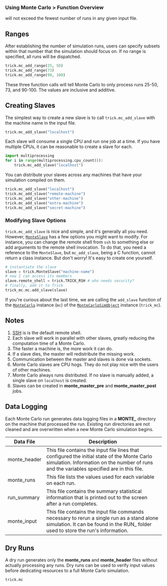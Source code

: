 ### Using Monte Carlo > Function Overview

 will not exceed the fewest number of runs in any given input file.

## Ranges
After establishing the number of simulation runs, users can specify subsets within that number that the simulation should focus on. If no range is specified, all runs will be dispatched.

```python
trick.mc_add_range(25, 50)
trick.mc_add_range(73)
trick.mc_add_range(90, 100)
```
These three function calls will tell Monte Carlo to only process runs 25-50, 73, and 90-100. The values are inclusive and additive.

## Creating Slaves
The simplest way to create a new slave is to call `trick.mc_add_slave` with the machine name in the input file.

```python
trick.mc_add_slave("localhost")
```

Each slave will consume a single CPU and run one job at a time. If you have multiple CPUs, it can be reasonable to create a slave for each.

```python
import multiprocessing
for i in range(multiprocessing.cpu_count()):
    trick.mc_add_slave("localhost")
```

You can distribute your slaves across any machines that have your simulation compiled on them.

```python
trick.mc_add_slave("localhost")
trick.mc_add_slave("remote-machine")
trick.mc_add_slave("other-machine")
trick.mc_add_slave("extra-machine")
trick.mc_add_slave("secret-machine")
```

### Modifying Slave Options

`trick.mc_add_slave` is nice and simple, and it's generally all you need. However, [`MonteSlave`](https://github.com/nasa/trick/blob/master/include/trick/MonteCarlo.hh) has a few options you might want to modify. For instance, you can change the remote shell from `ssh` to something else or add arguments to the remote shell invocation. To do that, you need a reference to the `MonteSlave`, but `mc_add_slave`, being a C function, cannot return a class instance. But don't worry! It's easy to create one yourself.

```python
# instantiate the slave
slave = trick.MonteSlave("machine-name")
# now I can access its members
slave.remote_shell = trick.TRICK_RSH # who needs security?
# finally, add it to Trick
trick_mc.mc.add_slave(slave)
```

If you're curious about the last time, we are calling the `add_slave` function of the [`MonteCarlo`](https://github.com/nasa/trick/blob/master/include/trick/MonteCarlo.hh) instance (`mc`) of the [`MonteCarloSimObject`](https://github.com/nasa/trick/blob/master/share/trick/sim_objects/default_trick_sys.sm) instance (`trick_mc`).
## Notes
1. [SSH](https://en.wikipedia.org/wiki/Secure_Shell) is is the default remote shell.
1. Each slave will work in parallel with other slaves, greatly reducing the computation time of a Monte Carlo.
1. The faster a machine is, the more work it can do.
1. If a slave dies, the master will redistribute the missing work.
1. Communication between the master and slaves is done via sockets.
1. Monte Carlo slaves are CPU hogs. They do not play nice with the users of other machines.
1. Monte Carlo always runs distributed. If no slave is manually added, a single slave on `localhost` is created.
1. Slaves can be created in **monte\_master\_pre** and **monte\_master\_post** jobs.

## Data Logging
Each Monte Carlo run generates data logging files in a **MONTE_** directory on the machine that processed the run. Existing run directories are not cleaned and are overwritten when a new Monte Carlo simulation begins.

| Data File					| Description																																												|
|---------------------------|-------------------------------------------------------------------------------------------------------------------------------------------------------------------------------------------|
| monte\_header				| This file contains the input file lines that configured the initial state of the Monte Carlo simulation. Information on the number of runs and the variables specified are in this file.	|
| monte\_runs				| This file lists the values used for each variable on each run.																															|
| run\_summary				| This file contains the summary statistical information that is printed out to the screen after a run completes.																			|
| monte\_input				| This file contains the input file commands necessary to rerun a single run as a stand alone simulation. It can be found in the RUN_ folder used to store the run's information.			|

## Dry Runs
A dry run generates only the **monte_runs** and **monte_header** files without actually processing any runs. Dry runs can be used to verify input values before dedicating resources to a full Monte Carlo simulation.
```python
trick.mc
